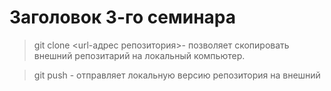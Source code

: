 # Заголовок 3-го семинара

> git clone <url-адрес репозитория>- позволяет скопировать внешний репозитарий на локальный компьютер.

> git push - отправляет локальную версию репозитория на внешний
